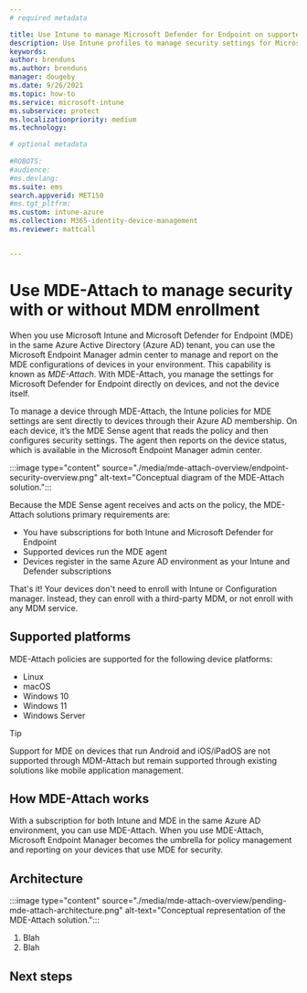 ```yaml
---
# required metadata

title: Use Intune to manage Microsoft Defender for Endpoint on supported devices
description: Use Intune profiles to manage security settings for Microsoft Defender for Endpoint for devices that register in your Azure Active Directory. 
keywords:
author: brenduns
ms.author: brenduns
manager: dougeby
ms.date: 9/26/2021
ms.topic: how-to
ms.service: microsoft-intune
ms.subservice: protect
ms.localizationpriority: medium
ms.technology:

# optional metadata
 
#ROBOTS:
#audience:
#ms.devlang:
ms.suite: ems
search.appverid: MET150
#ms.tgt_pltfrm:
ms.custom: intune-azure
ms.collection: M365-identity-device-management
ms.reviewer: mattcall


---
```

<!-- Release branch: release-mde-integration. Draft and scope in progress. Place images in ./media/mde-attach-overview folder.  -->


# Use MDE-Attach to manage security with or without MDM enrollment

<!-- alternate title ideas?  Maybe:  # Manage Microsoft Defender for Endpoint on devices with or without MDM enrollment -->

When you use Microsoft Intune and Microsoft Defender for Endpoint (MDE) in the same Azure Active Directory (Azure AD) tenant, you can use the Microsoft Endpoint Manager admin center to manage and report on the MDE configurations of devices in your environment. This capability is known as *MDE-Attach*. With MDE-Attach, you manage the settings for Microsoft Defender for Endpoint directly on devices, and not the device itself.

To manage a device through MDE-Attach, the Intune policies for MDE settings are sent directly to devices through their Azure AD membership. On each device, it’s the MDE Sense agent that reads the policy and then configures security settings. The agent then reports on the device status, which is available in the Microsoft Endpoint Manager admin center.

<!-- Placeholder image follows -->
:::image type="content" source="./media/mde-attach-overview/endpoint-security-overview.png" alt-text="Conceptual diagram of the MDE-Attach solution.":::

Because the MDE Sense agent receives and acts on the policy, the MDE-Attach solutions primary requirements are:

- You have subscriptions for both Intune and Microsoft Defender for Endpoint
- Supported devices run the MDE agent
- Devices register in the same Azure AD environment as your Intune and Defender subscriptions

That's it! Your devices don't need to enroll with Intune or Configuration manager. Instead, they can enroll with a third-party MDM, or not enroll with any MDM service.

## Supported platforms

MDE-Attach policies are supported for the following device platforms:

- Linux
- macOS
- Windows 10
- Windows 11
- Windows Server

> [!TIP]
> Support for MDE on devices that run Android and iOS/iPadOS are not supported through MDM-Attach but remain supported through existing solutions like mobile application management.

## How MDE-Attach works

With a subscription for both Intune and MDE in the same Azure AD environment, you can use MDE-Attach. When you use MDE-Attach, Microsoft Endpoint Manager becomes the umbrella for policy management and reporting on your devices that use MDE for security.

## Architecture
<!-- Placeholder image follows. Use of AAD and MEM for Azure AD and Microsoft Endpoint Manager must be fixed for use in docs -->
:::image type="content" source="./media/mde-attach-overview/pending-mde-attach-architecture.png" alt-text="Conceptual representation of the MDE-Attach solution.":::

1. Blah
2. Blah
<!-- for Localization, the more text we can add outside the image, the better --> 

## Next steps

